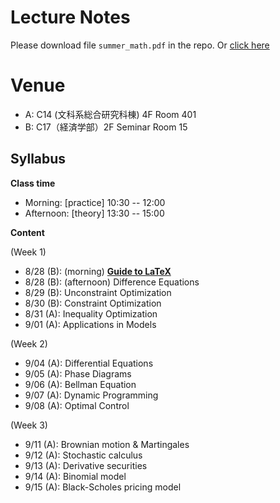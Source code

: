 # Lecture Notes

Please download file `summer_math.pdf` in the repo.
Or [click here](https://github.com/thanhqtran/tohoku_bootcamp/blob/main/summer2023/math/summer_math.pdf)

# Venue

* A: C14 (文科系総合研究科棟) 4F Room 401
* B: C17（経済学部）2F Seminar Room 15

## Syllabus

**Class time**

* Morning: [practice] 10:30 -- 12:00
* Afternoon: [theory] 13:30 -- 15:00

**Content**

(Week 1)

* 8/28 (B): (morning) **[Guide to LaTeX](https://github.com/thanhqtran/tohoku_bootcamp/blob/99f02a905fdee7090783298334c6b79391f4d1b1/tex_guide/guide.pdf)**
* 8/28 (B): (afternoon) Difference Equations
* 8/29 (B): Unconstraint Optimization
* 8/30 (B): Constraint Optimization
* 8/31 (A): Inequality Optimization
* 9/01 (A): Applications in Models

(Week 2)

* 9/04 (A): Differential Equations
* 9/05 (A): Phase Diagrams
* 9/06 (A): Bellman Equation
* 9/07 (A): Dynamic Programming
* 9/08 (A): Optimal Control

(Week 3)

* 9/11 (A): Brownian motion & Martingales
* 9/12 (A): Stochastic calculus
* 9/13 (A): Derivative securities
* 9/14 (A): Binomial model
* 9/15 (A): Black-Scholes pricing model
